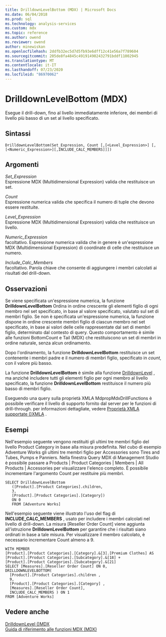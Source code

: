 ```yaml
---
title: DrilldownLevelBottom (MDX) | Microsoft Docs
ms.date: 06/04/2018
ms.prod: sql
ms.technology: analysis-services
ms.custom: mdx
ms.topic: reference
ms.author: owend
ms.reviewer: owend
author: minewiskan
ms.openlocfilehash: 2ddfb32ec5d7d5fb93e6dff12c41e56a7f789604
ms.sourcegitcommit: 205de8fa4845c491914902432791bddf11002945
ms.translationtype: MT
ms.contentlocale: it-IT
ms.lasthandoff: 07/23/2020
ms.locfileid: "86970062"
---
```

# <a name="drilldownlevelbottom-mdx"></a>DrilldownLevelBottom (MDX)


  Esegue il drill-down, fino al livello immediatamente inferiore, dei membri di livello più basso di un set al livello specificato.  
  
## <a name="syntax"></a>Sintassi  
  
```  
DrilldownLevelBottom(Set_Expression, Count [,[<Level_Expression>] [,[<Numeric_Expression>][,INCLUDE_CALC_MEMBERS]]])  
```  
  
## <a name="arguments"></a>Argomenti  
 *Set_Expression*  
 Espressione MDX (Multidimensional Expression) valida che restituisce un set.  
  
 *Count*  
 Espressione numerica valida che specifica il numero di tuple che devono essere restituite.  
  
 *Level_Expression*  
 Espressione MDX (Multidimensional Expression) valida che restituisce un livello.  
  
 *Numeric_Expression*  
 facoltativo. Espressione numerica valida che in genere è un'espressione MDX (Multidimensional Expression) di coordinate di celle che restituisce un numero.  
  
 *Include_Calc_Members*  
 facoltativo. Parola chiave che consente di aggiungere i membri calcolati ai risultati del drill-down.  
  
## <a name="remarks"></a>Osservazioni  
 Se viene specificata un'espressione numerica, la funzione **DrilldownLevelBottom** Ordina in ordine crescente gli elementi figlio di ogni membro nel set specificato, in base al valore specificato, valutato sul set di membri figlio. Se non è specificata un'espressione numerica, la funzione dispone in ordine crescente membri figlio di ciascun membro nel set specificato, in base ai valori delle celle rappresentate dal set di membri figlio, determinato dal contesto di query. Questo comportamento è simile alle funzioni BottomCount e Tail (MDX) che restituiscono un set di membri in ordine naturale, senza alcun ordinamento.  
  
 Dopo l'ordinamento, la funzione **DrilldownLevelBottom** restituisce un set contenente i membri padre e il numero di membri figlio, specificato in *count*, con il valore più basso.  
  
 La funzione **DrilldownLevelBottom** è simile alla funzione [DrilldownLevel](../mdx/drilldownlevel-mdx.md) , ma anziché includere tutti gli elementi figlio per ogni membro al livello specificato, la funzione **DrilldownLevelBottom** restituisce il numero più basso di membri figlio.  
  
 Eseguendo una query sulla proprietà XMLA MdpropMdxDrillFunctions è possibile verificare il livello di supporto fornito dal server per le funzioni di drill-through. per informazioni dettagliate, vedere [Proprietà XMLA supportate &#40;&#41;XMLA](https://docs.microsoft.com/analysis-services/xmla/xml-elements-properties/propertylist-element-supported-xmla-properties) .  
  
## <a name="examples"></a>Esempi  
 Nell'esempio seguente vengono restituiti gli ultimi tre membri figlio del livello Product Category in base alla misura predefinita. Nel cubo di esempio Adventure Works gli ultimi tre membri figlio per Accessories sono Tires and Tubes, Pumps e Panniers. Nella finestra Query MDX di Management Studio è possibile passare a Products | Product Categories | Members | All Products | Accessories per visualizzare l'elenco completo. È possibile incrementare l'argomento Count per restituire più membri.  
  
```  
SELECT DrilldownLevelBottom   
   ([Product].[Product Categories].children,  
   3,  
   [Product].[Product Categories].[Category])  
   ON 0  
   FROM [Adventure Works]  
```  
  
 Nell'esempio seguente viene illustrato l'uso del flag di **INCLUDE_CALC_MEMBERS** , usato per includere i membri calcolati nel livello di drill-down. La misura [Reseller Order Count] viene aggiunta all'istruzione **DrilldownLevelBottom** per garantire che i risultati siano ordinati in base a tale misura. Per visualizzare il membro calcolato, è necessario incrementare Count almeno a 9.  
  
```  
WITH MEMBER   
[Product].[Product Categories].[Category].&[3].[Premium Clothes] AS  
[Product].[Product Categories].[Subcategory].&[18] +  
[Product].[Product Categories].[Subcategory].&[21]  
SELECT [Measures].[Reseller Order Count] ON 0,  
DRILLDOWNLEVELBOTTOM(  
  [Product].[Product Categories].children ,  
  9,  
  [Product].[Product Categories].[Category] ,  
  [Measures].[Reseller Order Count],  
  INCLUDE_CALC_MEMBERS ) ON 1  
FROM [Adventure Works]  
```  
  
## <a name="see-also"></a>Vedere anche  
 [DrilldownLevel &#40;&#41;MDX](../mdx/drilldownlevel-mdx.md)   
 [Guida di riferimento alle funzioni MDX &#40;MDX&#41;](../mdx/mdx-function-reference-mdx.md)  
  
  
